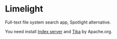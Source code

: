 Limelight
================

Full-text file system search app, Spotlight alternative. 

You need install [Index server](https://github.com/misakik/f3) and [Tika](https://tika.apache.org/) by Apache.org.
